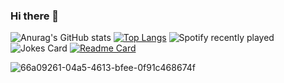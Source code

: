 ### Hi there 👋

<!--
**prince26ayush/prince26ayush** is a ✨ _special_ ✨ repository because its `README.md` (this file) appears on your GitHub profile.

Here are some ideas to get you started:

- 🔭 I’m currently working on scanotics
- 🌱 I’m currently learning machine learning
- 👯 I’m looking to collaborate on ...
- 🤔 I’m looking for help with guatam yadav
- 💬 Ask me about front end
- 📫 How to reach me: prince26ayush@gmail.com
- 😄 Pronouns: ...
- ⚡ Fun fact: ...
-->
![Anurag's GitHub stats](https://github-readme-stats.vercel.app/api?username=prince26ayush&hide=stars,prs&show_icons=true&theme=merko)
[![Top Langs](https://github-readme-stats.vercel.app/api/top-langs/?username=prince26ayush&layout=compact&theme=merko)](https://github.com/anuraghazra/github-readme-stats)
![Spotify recently played](https://spotify-recently-played-readme.vercel.app/api?user=xlaxzeff8iwo3zrvr4m89jo2u)
![Jokes Card](https://readme-jokes.vercel.app/api)
[![Readme Card](https://github-readme-stats.vercel.app/api/pin/?username=prince26ayush&repo=scanotics&theme=merko)](https://github.com/prince26ayush/scanotics)

<img
  src="https://github.com/prince26ayush/scan-and-play/blob/main/images/stat.svg"
  alt="66a09261-04a5-4613-bfee-0f91c468674f"
/>




